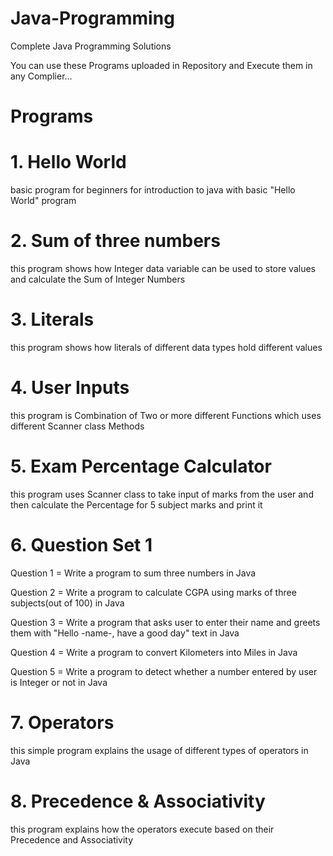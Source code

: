 # Java-Programming
Complete Java Programming Solutions

You can use these Programs uploaded in Repository and Execute them in any Complier...



# Programs

# 1. Hello World
basic program for beginners for introduction to java with basic "Hello World" program

# 2. Sum of three numbers
this program shows how Integer data variable can be used to store values and calculate the Sum of Integer Numbers

# 3. Literals
this program shows how literals of different data types hold different values

# 4. User Inputs
this program is Combination of Two or more different Functions which uses different Scanner class Methods

# 5. Exam Percentage Calculator
this program uses Scanner class to take input of marks from the user and then calculate the Percentage for 5 subject marks and print it

# 6. Question Set 1
Question 1 = Write a program to sum three numbers in Java

Question 2 = Write a program to calculate CGPA using marks of three subjects(out of 100) in Java

Question 3 = Write a program that asks user to enter their name and greets them with "Hello -name-, have a good day" text in Java

Question 4 = Write a program to convert Kilometers into Miles in Java

Question 5 = Write a program to detect whether a number entered by user is Integer or not in Java

# 7. Operators
this simple program explains the usage of different types of operators in Java

# 8. Precedence & Associativity
this program explains how the operators execute based on their Precedence and Associativity
